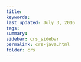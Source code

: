 ```yaml
---
title:  
keywords: 
last_updated: July 3, 2016
tags: 
summary: 
sidebar: crs_sidebar
permalink: crs-java.html
folder: crs
---
```


 

